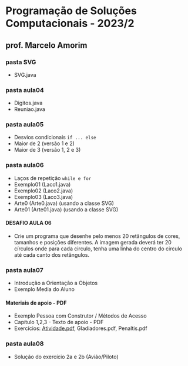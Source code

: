 # Programação de Soluções Computacionais - 2023/2

## prof. Marcelo Amorim

### pasta SVG

* SVG.java

### pasta aula04

* Digitos.java
* Reuniao.java

### pasta aula05

* Desvios condicionais ```if ... else```
* Maior de 2 (versão 1 e 2)
* Maior de 3 (versão 1, 2 e 3)

### pasta aula06

* Laços de repetição ```while e for```
* Exemplo01 (Laco1.java)
* Exemplo02 (Laco2.java)
* Exemplo03 (Laco3.java)
* Arte0 (Arte0.java) (usando a classe SVG)
* Arte01 (Arte01.java) (usando a classe SVG)

#### DESAFIO AULA 06
* Crie um programa que desenhe pelo menos 20 retângulos de cores, tamanhos e posições diferentes. A imagem gerada deverá ter 20 círculos onde para cada circulo, tenha uma linha do centro do circulo até cada canto dos retângulos.

### pasta aula07

* Introdução a Orientação a Objetos
* Exemplo Media do Aluno

#### Materiais de apoio - PDF

* Exemplo Pessoa com Construtor / Métodos de Acesso 
* Capítulo 1,2,3 - Texto de apoio - PDF
* Exercícios: [Atividade.pdf](atividade.pdf), Gladiadores.pdf, Penaltis.pdf

### pasta aula08

* Solução do exercício 2a e 2b (Avião/Piloto)



